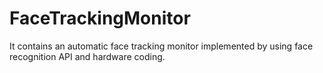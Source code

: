 # FaceTrackingMonitor
It contains an automatic face tracking monitor implemented by using face recognition API and hardware coding.
